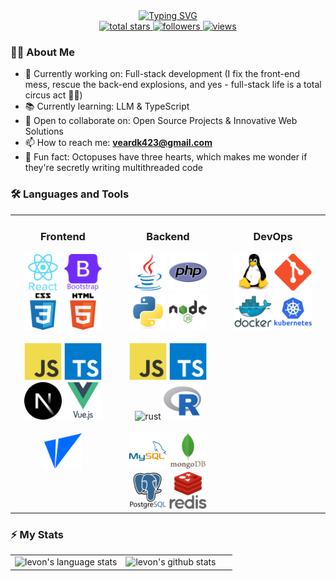 <div align="center">
<a href="https://git.io/typing-svg"><img src="https://readme-typing-svg.demolab.com?font=Fira+Code&weight=500&size=24&duration=2000&pause=2000&color=4361EEE3&center=true&vCenter=true&width=900&height=100&lines=Hi+%F0%9F%91%8B%2C+I'm+Levon;Passionate+about+exploring+new+technologies+and+innovations;Open+source+enthusiast;Always+eager+to+tackle+new+challenges" alt="Typing SVG" /></a>
</div>

<div align="center">
  <a href="https://github.com/veardk?tab=repositories&sort=stargazers">
    <img alt="total stars" title="Total stars on GitHub" src="https://custom-icon-badges.demolab.com/github/stars/veardk?color=55960c&style=for-the-badge&labelColor=488207&logo=star" />
  </a>
  <a href="https://github.com/veardk?tab=followers">
    <img alt="followers" title="Follow me on Github" src="https://custom-icon-badges.demolab.com/github/followers/veardk?color=236ad3&style=for-the-badge&labelColor=1155ba&logo=person-add" />
  </a>
  <a href="https://github.com/veardk">
    <img alt="views" title="GitHub profile views" src="https://komarev.com/ghpvc/?username=veardk&style=for-the-badge&color=7B2CBF&label=VISITORS" />
  </a>
</div>

### 👨‍💻 About Me

- 🔭 Currently working on: Full-stack development (I fix the front-end mess, rescue the back-end explosions, and yes - full-stack life is a total circus act 🤹‍♂️)
- 📚 Currently learning: LLM & TypeScript
- 🤝 Open to collaborate on: Open Source Projects & Innovative Web Solutions
- 📫 How to reach me: **veardk423@gmail.com** 
- 👾 Fun fact: Octopuses have three hearts, which makes me wonder if they're secretly writing multithreaded code

### 🛠️ Languages and Tools

<div align="center">
  <table>
    <tr>
      <td valign="top" width="33%">
        <h3 align="center">Frontend</h3>
        <div align="center">
          <img src="https://raw.githubusercontent.com/devicons/devicon/master/icons/react/react-original-wordmark.svg" alt="react" width="60" height="60"/>
          <img src="https://raw.githubusercontent.com/devicons/devicon/master/icons/bootstrap/bootstrap-plain-wordmark.svg" alt="bootstrap" width="60" height="60"/>
          <img src="https://raw.githubusercontent.com/devicons/devicon/master/icons/css3/css3-original-wordmark.svg" alt="css3" width="60" height="60"/>
          <img src="https://raw.githubusercontent.com/devicons/devicon/master/icons/html5/html5-original-wordmark.svg" alt="html5" width="60" height="60"/>
          <br /><br />
          <img src="https://raw.githubusercontent.com/devicons/devicon/master/icons/javascript/javascript-original.svg" alt="javascript" width="60" height="60"/>
          <img src="https://raw.githubusercontent.com/devicons/devicon/master/icons/typescript/typescript-original.svg" alt="typescript" width="60" height="60"/>
          <img src="https://raw.githubusercontent.com/devicons/devicon/master/icons/nextjs/nextjs-original.svg" alt="nextjs" width="60" height="60"/>
          <img src="https://raw.githubusercontent.com/devicons/devicon/master/icons/vuejs/vuejs-original-wordmark.svg" alt="vuejs" width="60" height="60"/>
          <br /><br />
          <img src="https://raw.githubusercontent.com/devicons/devicon/master/icons/vite/vite-original.svg" alt="vite" width="60" height="60"/>
        </div>
      </td>
      <td valign="top" width="33%">
        <h3 align="center">Backend</h3>
        <div align="center">
          <img src="https://raw.githubusercontent.com/devicons/devicon/master/icons/java/java-original.svg" alt="java" width="60" height="60"/>
          <img src="https://raw.githubusercontent.com/devicons/devicon/master/icons/php/php-original.svg" alt="php" width="60" height="60"/>
          <img src="https://raw.githubusercontent.com/devicons/devicon/master/icons/python/python-original.svg" alt="python" width="60" height="60"/>
          <img src="https://raw.githubusercontent.com/devicons/devicon/master/icons/nodejs/nodejs-original-wordmark.svg" alt="nodejs" width="60" height="60"/>
          <br /><br />
          <img src="https://raw.githubusercontent.com/devicons/devicon/master/icons/javascript/javascript-original.svg" alt="javascript" width="60" height="60"/>
          <img src="https://raw.githubusercontent.com/devicons/devicon/master/icons/typescript/typescript-original.svg" alt="typescript" width="60" height="60"/>
          <img src="https://www.vectorlogo.zone/logos/rust-lang/rust-lang-icon.svg" alt="rust" width="60" height="60"/>
          <img src="https://raw.githubusercontent.com/devicons/devicon/master/icons/r/r-original.svg" alt="r" width="60" height="60"/>
          <br /><br />
          <img src="https://raw.githubusercontent.com/devicons/devicon/master/icons/mysql/mysql-original-wordmark.svg" alt="mysql" width="60" height="60"/>
          <img src="https://raw.githubusercontent.com/devicons/devicon/master/icons/mongodb/mongodb-original-wordmark.svg" alt="mongodb" width="60" height="60"/>
          <img src="https://raw.githubusercontent.com/devicons/devicon/master/icons/postgresql/postgresql-original-wordmark.svg" alt="postgresql" width="60" height="60"/>
          <img src="https://raw.githubusercontent.com/devicons/devicon/master/icons/redis/redis-original-wordmark.svg" alt="redis" width="60" height="60"/>
        </div>
      </td>
      <td valign="top" width="33%">
        <h3 align="center">DevOps</h3>
        <div align="center">
          <img src="https://raw.githubusercontent.com/devicons/devicon/master/icons/linux/linux-original.svg" alt="linux" width="60" height="60"/>
          <img src="https://raw.githubusercontent.com/devicons/devicon/master/icons/git/git-original.svg" alt="git" width="60" height="60"/>
          <img src="https://raw.githubusercontent.com/devicons/devicon/master/icons/docker/docker-original-wordmark.svg" alt="docker" width="60" height="60"/>
          <img src="https://raw.githubusercontent.com/devicons/devicon/master/icons/kubernetes/kubernetes-plain-wordmark.svg" alt="kubernetes" width="60" height="60"/>
        </div>
      </td>
    </tr>
  </table>
</div>

### ⚡ My Stats

<div align="center">
  <table border="0" cellspacing="0" cellpadding="0">
    <tr>
      <td width="50%">
        <img width="100%" src="https://github-readme-stats.vercel.app/api/top-langs?username=veardk&show_icons=true&locale=en&layout=compact&hide_border=true&bg_color=ffffff&title_color=4361EE&text_color=333333&icon_color=4F46E5&border_radius=10" alt="levon's language stats" />
      </td>
      <td width="50%">
        <img width="100%" src="https://github-readme-stats.vercel.app/api?username=veardk&show_icons=true&locale=en&hide_border=true&bg_color=ffffff&title_color=4361EE&text_color=333333&icon_color=4F46E5&border_radius=10&rank_icon=github" alt="levon's github stats" />
      </td>
    </tr>
  </table>
</div>
